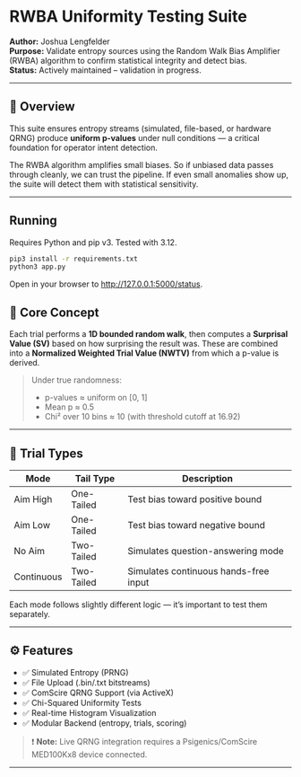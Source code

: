# RWBA Uniformity Testing Suite

**Author:** Joshua Lengfelder  
**Purpose:** Validate entropy sources using the Random Walk Bias Amplifier (RWBA) algorithm to confirm statistical integrity and detect bias.  
**Status:** Actively maintained – validation in progress.

---

## 🔬 Overview

This suite ensures entropy streams (simulated, file-based, or hardware QRNG) produce **uniform p-values** under null conditions — a critical foundation for operator intent detection.

The RWBA algorithm amplifies small biases. So if unbiased data passes through cleanly, we can trust the pipeline. If even small anomalies show up, the suite will detect them with statistical sensitivity.

---

## Running

Requires Python and pip v3. Tested with 3.12.

```bash
pip3 install -r requirements.txt
python3 app.py
```

Open in your browser to http://127.0.0.1:5000/status. 

## 🧠 Core Concept

Each trial performs a **1D bounded random walk**, then computes a **Surprisal Value (SV)** based on how surprising the result was. These are combined into a **Normalized Weighted Trial Value (NWTV)** from which a p-value is derived.

> Under true randomness:  
> - p-values ≈ uniform on [0, 1]  
> - Mean p ≈ 0.5  
> - Chi² over 10 bins ≈ 10 (with threshold cutoff at 16.92)

---

## 🧪 Trial Types

| Mode        | Tail Type | Description                          |
|-------------|-----------|--------------------------------------|
| Aim High    | One-Tailed| Test bias toward positive bound      |
| Aim Low     | One-Tailed| Test bias toward negative bound      |
| No Aim      | Two-Tailed| Simulates question-answering mode    |
| Continuous  | Two-Tailed| Simulates continuous hands-free input| ✅ **[TO BE ADDED]**

Each mode follows slightly different logic — it’s important to test them separately.

---

## ⚙️ Features

- ✅ Simulated Entropy (PRNG)
- ✅ File Upload (.bin/.txt bitstreams)
- ✅ ComScire QRNG Support (via ActiveX)
- ✅ Chi-Squared Uniformity Tests
- ✅ Real-time Histogram Visualization
- ✅ Modular Backend (entropy, trials, scoring)

> ❗ **Note:** Live QRNG integration requires a Psigenics/ComScire MED100Kx8 device connected.

---
